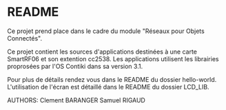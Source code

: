 # README

Ce projet prend place dans le cadre du module "Réseaux pour Objets Connectés".

Ce projet contient les sources d'applications destinées à une carte SmartRF06 et son extention cc2538. Les applications utilisent les librairies proprosées par l'OS Contiki dans sa version 3.1.

Pour plus de détails rendez vous dans le README du dossier hello-world. L'utilisation de l'écran est détaillé dans le README du dossier LCD_LIB.

AUTHORS: Clement BARANGER Samuel RIGAUD